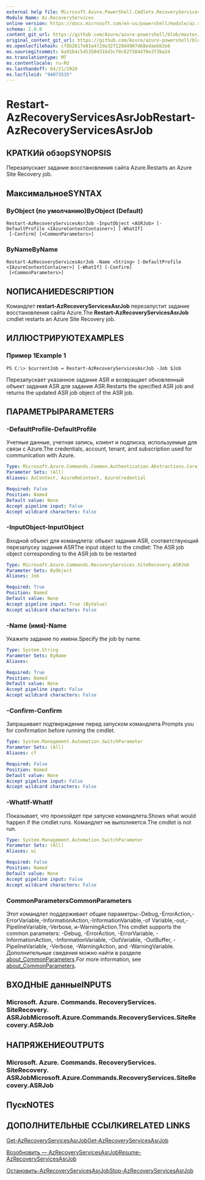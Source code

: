 ```yaml
---
external help file: Microsoft.Azure.PowerShell.Cmdlets.RecoveryServices.SiteRecovery.dll-Help.xml
Module Name: Az.RecoveryServices
online version: https://docs.microsoft.com/en-us/powershell/module/az.recoveryservices/restart-azrecoveryservicesasrjob
schema: 2.0.0
content_git_url: https://github.com/Azure/azure-powershell/blob/master/src/RecoveryServices/RecoveryServices/help/Restart-AzRecoveryServicesAsrJob.md
original_content_git_url: https://github.com/Azure/azure-powershell/blob/master/src/RecoveryServices/RecoveryServices/help/Restart-AzRecoveryServicesAsrJob.md
ms.openlocfilehash: cf8b2617e01e472de32f128d4907d68edaebb2e6
ms.sourcegitcommit: 6a91b4c545350d316d3cf8c62f384478e3f3ba24
ms.translationtype: MT
ms.contentlocale: ru-RU
ms.lasthandoff: 04/21/2020
ms.locfileid: "94073535"
---
```

# <span data-ttu-id="2c5cb-101">Restart-AzRecoveryServicesAsrJob</span><span class="sxs-lookup"><span data-stu-id="2c5cb-101">Restart-AzRecoveryServicesAsrJob</span></span>

## <span data-ttu-id="2c5cb-102">КРАТКИй обзор</span><span class="sxs-lookup"><span data-stu-id="2c5cb-102">SYNOPSIS</span></span>
<span data-ttu-id="2c5cb-103">Перезапускает задание восстановления сайта Azure.</span><span class="sxs-lookup"><span data-stu-id="2c5cb-103">Restarts an Azure Site Recovery job.</span></span>

## <span data-ttu-id="2c5cb-104">Максимальное</span><span class="sxs-lookup"><span data-stu-id="2c5cb-104">SYNTAX</span></span>

### <span data-ttu-id="2c5cb-105">ByObject (по умолчанию)</span><span class="sxs-lookup"><span data-stu-id="2c5cb-105">ByObject (Default)</span></span>
```
Restart-AzRecoveryServicesAsrJob -InputObject <ASRJob> [-DefaultProfile <IAzureContextContainer>] [-WhatIf]
 [-Confirm] [<CommonParameters>]
```

### <span data-ttu-id="2c5cb-106">ByName</span><span class="sxs-lookup"><span data-stu-id="2c5cb-106">ByName</span></span>
```
Restart-AzRecoveryServicesAsrJob -Name <String> [-DefaultProfile <IAzureContextContainer>] [-WhatIf] [-Confirm]
 [<CommonParameters>]
```

## <span data-ttu-id="2c5cb-107">NОПИСАНИЕ</span><span class="sxs-lookup"><span data-stu-id="2c5cb-107">DESCRIPTION</span></span>
<span data-ttu-id="2c5cb-108">Командлет **restart-AzRecoveryServicesAsrJob** перезапустит задание восстановления сайта Azure.</span><span class="sxs-lookup"><span data-stu-id="2c5cb-108">The **Restart-AzRecoveryServicesAsrJob** cmdlet restarts an Azure Site Recovery job.</span></span>

## <span data-ttu-id="2c5cb-109">ИЛЛЮСТРИРУЮТ</span><span class="sxs-lookup"><span data-stu-id="2c5cb-109">EXAMPLES</span></span>

### <span data-ttu-id="2c5cb-110">Пример 1</span><span class="sxs-lookup"><span data-stu-id="2c5cb-110">Example 1</span></span>
```
PS C:\> $currentJob = Restart-AzRecoveryServicesAsrJob -Job $Job
```

<span data-ttu-id="2c5cb-111">Перезапускает указанное задание ASR и возвращает обновленный объект задания ASR для задания ASR.</span><span class="sxs-lookup"><span data-stu-id="2c5cb-111">Restarts the specified ASR job and returns the updated ASR job object of the ASR job.</span></span>

## <span data-ttu-id="2c5cb-112">ПАРАМЕТРЫ</span><span class="sxs-lookup"><span data-stu-id="2c5cb-112">PARAMETERS</span></span>

### <span data-ttu-id="2c5cb-113">-DefaultProfile</span><span class="sxs-lookup"><span data-stu-id="2c5cb-113">-DefaultProfile</span></span>
<span data-ttu-id="2c5cb-114">Учетные данные, учетная запись, клиент и подписка, используемые для связи с Azure.</span><span class="sxs-lookup"><span data-stu-id="2c5cb-114">The credentials, account, tenant, and subscription used for communication with Azure.</span></span>


```yaml
Type: Microsoft.Azure.Commands.Common.Authentication.Abstractions.Core.IAzureContextContainer
Parameter Sets: (All)
Aliases: AzContext, AzureRmContext, AzureCredential

Required: False
Position: Named
Default value: None
Accept pipeline input: False
Accept wildcard characters: False
```

### <span data-ttu-id="2c5cb-115">-InputObject</span><span class="sxs-lookup"><span data-stu-id="2c5cb-115">-InputObject</span></span>
<span data-ttu-id="2c5cb-116">Входной объект для командлета: объект задания ASR, соответствующий перезапуску задания ASR</span><span class="sxs-lookup"><span data-stu-id="2c5cb-116">The input object to the cmdlet: The ASR job object corresponding to the ASR job to be restarted</span></span>


```yaml
Type: Microsoft.Azure.Commands.RecoveryServices.SiteRecovery.ASRJob
Parameter Sets: ByObject
Aliases: Job

Required: True
Position: Named
Default value: None
Accept pipeline input: True (ByValue)
Accept wildcard characters: False
```

### <span data-ttu-id="2c5cb-117">-Name (имя)</span><span class="sxs-lookup"><span data-stu-id="2c5cb-117">-Name</span></span>
<span data-ttu-id="2c5cb-118">Укажите задание по имени.</span><span class="sxs-lookup"><span data-stu-id="2c5cb-118">Specify the job by name.</span></span>

```yaml
Type: System.String
Parameter Sets: ByName
Aliases:

Required: True
Position: Named
Default value: None
Accept pipeline input: False
Accept wildcard characters: False
```

### <span data-ttu-id="2c5cb-119">-Confirm</span><span class="sxs-lookup"><span data-stu-id="2c5cb-119">-Confirm</span></span>
<span data-ttu-id="2c5cb-120">Запрашивает подтверждение перед запуском командлета.</span><span class="sxs-lookup"><span data-stu-id="2c5cb-120">Prompts you for confirmation before running the cmdlet.</span></span>

```yaml
Type: System.Management.Automation.SwitchParameter
Parameter Sets: (All)
Aliases: cf

Required: False
Position: Named
Default value: None
Accept pipeline input: False
Accept wildcard characters: False
```

### <span data-ttu-id="2c5cb-121">-WhatIf</span><span class="sxs-lookup"><span data-stu-id="2c5cb-121">-WhatIf</span></span>
<span data-ttu-id="2c5cb-122">Показывает, что произойдет при запуске командлета.</span><span class="sxs-lookup"><span data-stu-id="2c5cb-122">Shows what would happen if the cmdlet runs.</span></span> <span data-ttu-id="2c5cb-123">Командлет не выполняется.</span><span class="sxs-lookup"><span data-stu-id="2c5cb-123">The cmdlet is not run.</span></span>

```yaml
Type: System.Management.Automation.SwitchParameter
Parameter Sets: (All)
Aliases: wi

Required: False
Position: Named
Default value: None
Accept pipeline input: False
Accept wildcard characters: False
```

### <span data-ttu-id="2c5cb-124">CommonParameters</span><span class="sxs-lookup"><span data-stu-id="2c5cb-124">CommonParameters</span></span>
<span data-ttu-id="2c5cb-125">Этот командлет поддерживает общие параметры:-Debug,-ErrorAction,-ErrorVariable,-InformationAction,-InformationVariable,-of Variable,-out,-PipelineVariable,-Verbose, и-WarningAction.</span><span class="sxs-lookup"><span data-stu-id="2c5cb-125">This cmdlet supports the common parameters: -Debug, -ErrorAction, -ErrorVariable, -InformationAction, -InformationVariable, -OutVariable, -OutBuffer, -PipelineVariable, -Verbose, -WarningAction, and -WarningVariable.</span></span> <span data-ttu-id="2c5cb-126">Дополнительные сведения можно найти в разделе [about_CommonParameters](http://go.microsoft.com/fwlink/?LinkID=113216).</span><span class="sxs-lookup"><span data-stu-id="2c5cb-126">For more information, see [about_CommonParameters](http://go.microsoft.com/fwlink/?LinkID=113216).</span></span>

## <span data-ttu-id="2c5cb-127">ВХОДНЫЕ данные</span><span class="sxs-lookup"><span data-stu-id="2c5cb-127">INPUTS</span></span>

### <span data-ttu-id="2c5cb-128">Microsoft. Azure. Commands. RecoveryServices. SiteRecovery. ASRJob</span><span class="sxs-lookup"><span data-stu-id="2c5cb-128">Microsoft.Azure.Commands.RecoveryServices.SiteRecovery.ASRJob</span></span>

## <span data-ttu-id="2c5cb-129">НАПРЯЖЕНИЕ</span><span class="sxs-lookup"><span data-stu-id="2c5cb-129">OUTPUTS</span></span>

### <span data-ttu-id="2c5cb-130">Microsoft. Azure. Commands. RecoveryServices. SiteRecovery. ASRJob</span><span class="sxs-lookup"><span data-stu-id="2c5cb-130">Microsoft.Azure.Commands.RecoveryServices.SiteRecovery.ASRJob</span></span>

## <span data-ttu-id="2c5cb-131">Пуск</span><span class="sxs-lookup"><span data-stu-id="2c5cb-131">NOTES</span></span>

## <span data-ttu-id="2c5cb-132">ДОПОЛНИТЕЛЬНЫЕ ССЫЛКИ</span><span class="sxs-lookup"><span data-stu-id="2c5cb-132">RELATED LINKS</span></span>

[<span data-ttu-id="2c5cb-133">Get-AzRecoveryServicesAsrJob</span><span class="sxs-lookup"><span data-stu-id="2c5cb-133">Get-AzRecoveryServicesAsrJob</span></span>](./Get-AzRecoveryServicesAsrJob.md)

[<span data-ttu-id="2c5cb-134">Возобновить — AzRecoveryServicesAsrJob</span><span class="sxs-lookup"><span data-stu-id="2c5cb-134">Resume-AzRecoveryServicesAsrJob</span></span>](./Resume-AzRecoveryServicesAsrJob.md)

[<span data-ttu-id="2c5cb-135">Остановить-AzRecoveryServicesAsrJob</span><span class="sxs-lookup"><span data-stu-id="2c5cb-135">Stop-AzRecoveryServicesAsrJob</span></span>](./Stop-AzRecoveryServicesAsrJob.md)
